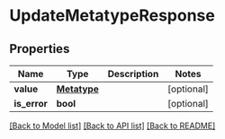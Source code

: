 # UpdateMetatypeResponse

## Properties
Name | Type | Description | Notes
------------ | ------------- | ------------- | -------------
**value** | [**Metatype**](Metatype.md) |  | [optional] 
**is_error** | **bool** |  | [optional] 

[[Back to Model list]](../README.md#documentation-for-models) [[Back to API list]](../README.md#documentation-for-api-endpoints) [[Back to README]](../README.md)

